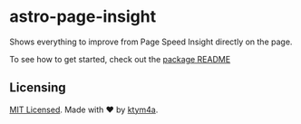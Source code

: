 # astro-page-insight

Shows everything to improve from Page Speed Insight directly on the page.

To see how to get started, check out the [package README](./package/README.md)

## Licensing

[MIT Licensed](./LICENSE). Made with ❤️ by [ktym4a](https://github.com/ktym4a).
